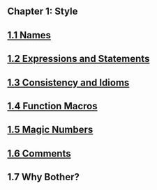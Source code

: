 ## Chapter 1: Style

## [1.1 Names](1.1-names)
## [1.2 Expressions and Statements](1.2-expressions-and-statements)
## [1.3 Consistency and Idioms](1.3-consistency-and-idioms)
## [1.4 Function Macros](1.4-function-macros)
## [1.5 Magic Numbers](1.5-magic-numbers)
## [1.6 Comments](1.6-comments)
## 1.7 Why Bother?
